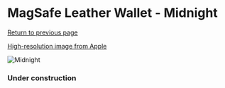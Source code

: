 # MagSafe Leather Wallet - Midnight

[Return to previous page](/wallet)

[High-resolution image from Apple](https://store.storeimages.cdn-apple.com/8756/as-images.apple.com/is/MM0Y3?wid=4500&hei=4500&fmt=png)

<div style="width: 384px"><img src="/everysource/MM0Y3.png" alt="Midnight"></div>

### Under construction
